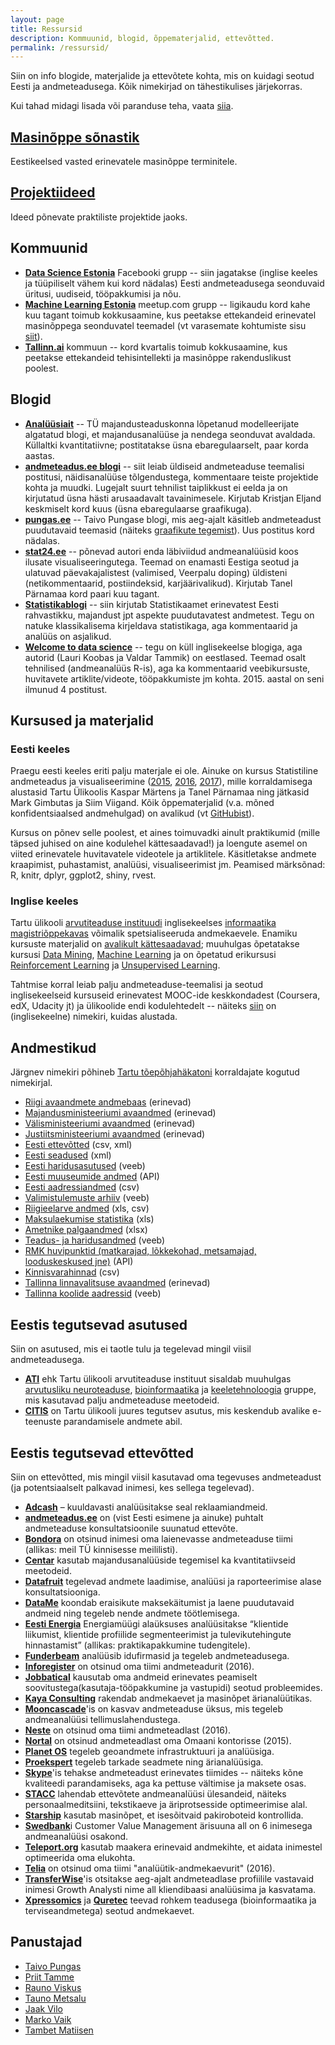 ```yaml
---
layout: page
title: Ressursid
description: Kommuunid, blogid, õppematerjalid, ettevõtted.
permalink: /ressursid/
---
```


Siin on info blogide, materjalide ja ettevõtete kohta, mis on kuidagi seotud Eesti ja andmeteadusega. Kõik nimekirjad on tähestikulises järjekorras.

Kui tahad midagi lisada või paranduse teha, vaata [siia](https://github.com/datasciee/datasciee.github.io).

## [Masinõppe sõnastik](/masinoppe-sonastik)

Eestikeelsed vasted erinevatele masinõppe terminitele.

## [Projektiideed](/projektiideed)

Ideed põnevate praktiliste projektide jaoks.

## Kommuunid
* [**Data Science Estonia**](https://facebook.com/groups/datasci.ee) Facebooki grupp -- siin jagatakse (inglise keeles ja tüüpiliselt vähem kui kord nädalas) Eesti andmeteadusega seonduvaid üritusi, uudiseid, tööpakkumisi ja nõu.
* [**Machine Learning Estonia**](http://www.meetup.com/Machine-Learning-Estonia) meetup.com grupp -- ligikaudu kord kahe kuu tagant toimub kokkusaamine, kus peetakse ettekandeid erinevatel masinõppega seonduvatel teemadel (vt varasemate kohtumiste sisu [siit](http://www.meetup.com/Machine-Learning-Estonia/events/past)).
* [**Tallinn.ai**](http://tallinn.city.ai/) kommuun -- kord kvartalis toimub kokkusaamine, kus peetakse ettekandeid tehisintellekti ja masinõppe rakenduslikust poolest.

## Blogid

* [**Analüüsiait**](https://analyticsestonia.wordpress.com/) -- TÜ majandusteaduskonna lõpetanud modelleerijate algatatud blogi, et majandusanalüüse ja nendega seonduvat avaldada. Küllaltki kvantitatiivne; postitatakse üsna ebaregulaarselt, paar korda aastas.
* [**andmeteadus.ee blogi**](http://andmeteadus.ee/blog/) -- siit leiab üldiseid andmeteaduse teemalisi postitusi, näidisanalüüse tõlgendustega, kommentaare teiste projektide kohta ja muudki. Lugejalt suurt tehnilist taiplikkust ei eelda ja on kirjutatud üsna hästi arusaadavalt tavainimesele. Kirjutab Kristjan Eljand keskmiselt kord kuus (üsna ebaregulaarse graafikuga).
* [**pungas.ee**](http://pungas.ee) -- Taivo Pungase blogi, mis aeg-ajalt käsitleb andmeteadust puudutavaid teemasid (näiteks [graafikute tegemist](http://pungas.ee/pohinipid-selgete-graafikute-tegemiseks/)). Uus postitus kord nädalas.
* [**stat24.ee**](http://stat24.ee) -- põnevad autori enda läbiviidud andmeanalüüsid koos ilusate visualiseeringutega. Teemad on enamasti Eestiga seotud ja ulatuvad päevakajalistest (valimised, Veerpalu doping) üldisteni (netikommentaarid, postiindeksid, karjäärivalikud). Kirjutab Tanel Pärnamaa kord paari kuu tagant.
* [**Statistikablogi**](https://statistikaamet.wordpress.com/) -- siin kirjutab Statistikaamet erinevatest Eesti rahvastikku, majandust jpt aspekte puudutavatest andmetest. Tegu on natuke klassikalisema kirjeldava statistikaga, aga kommentaarid ja analüüs on asjalikud.
* [**Welcome to data science**](http://welcome-to-data-science.blogspot.it/) -- tegu on küll inglisekeelse blogiga, aga autorid (Lauri Koobas ja Valdar Tammik) on eestlased. Teemad osalt tehnilised (andmeanalüüs R-is), aga ka kommentaarid veebikursuste, huvitavete artiklite/videote, tööpakkumiste jm kohta. 2015. aastal on seni ilmunud 4 postitust.

## Kursused ja materjalid

### Eesti keeles
Praegu eesti keeles eriti palju materjale ei ole. Ainuke on kursus Statistiline andmeteadus ja visualiseerimine ([2015](http://andmeteadus.github.io/2015), [2016](http://andmeteadus.github.io/2016), [2017](http://andmeteadus.github.io/2016)), mille korraldamisega alustasid Tartu Ülikoolis Kaspar Märtens ja Tanel Pärnamaa ning jätkasid Mark Gimbutas ja Siim Viigand. Kõik õppematerjalid (v.a. mõned konfidentsiaalsed andmehulgad) on avalikud (vt [GitHubist](https://github.com/andmeteadus)).

Kursus on põnev selle poolest, et aines toimuvadki ainult praktikumid (mille täpsed juhised on aine kodulehel kättesaadavad!) ja loengute asemel on viited erinevatele huvitavatele videotele ja artiklitele. Käsitletakse andmete kraapimist, puhastamist, analüüsi, visualiseerimist jm. Peamised märksõnad: R, knitr, dplyr, ggplot2, shiny, rvest.

### Inglise keeles
Tartu ülikooli [arvutiteaduse instituudi](http://www.cs.ut.ee/et) inglisekeelses [informaatika magistriõppekavas](https://www.is.ut.ee/pls/ois/!tere.tulemast?leht=OK.BL.PU&id_a_oppekava=4776) võimalik spetsialiseeruda andmekaevele. Enamiku kursuste materjalid on [avalikult kättesaadavad](https://courses.cs.ut.ee/); muuhulgas õpetatakse kursusi [Data Mining](https://courses.cs.ut.ee/2016/dm2016/spring), [Machine Learning](https://courses.cs.ut.ee/2016/ml/spring) ja on õpetatud erikursusi [Reinforcement Learning](https://courses.cs.ut.ee/2016/scml-seminar/spring) ja [Unsupervised Learning](https://courses.cs.ut.ee/2016/scml-seminar/fall).

Tahtmise korral leiab palju andmeteaduse-teemalisi ja seotud inglisekeelseid kursuseid erinevatest MOOC-ide keskkondadest (Coursera, edX, Udacity jt) ja ülikoolide endi kodulehtedelt -- näiteks [siin](https://medium.freecodecamp.com/if-you-want-to-learn-data-science-start-with-one-of-these-programming-classes-fb694ffe780c#.d6qzt392a) on (inglisekeelne) nimekiri, kuidas alustada.

## Andmestikud

Järgnev nimekiri põhineb [Tartu tõepõhjahäkatoni](http://hack24.ut.ee/) korraldajate kogutud nimekirjal.

* [Riigi avaandmete andmebaas](https://opendata.riik.ee/) (erinevad)
* [Majandusministeeriumi avaandmed](http://opendata.mkm.ee/) (erinevad)
* [Välisministeeriumi avaandmed](http://vm.ee/et/avaandmed) (erinevad)
* [Justiitsministeeriumi avaandmed](http://www.rik.ee/et/avaandmed) (erinevad)
* [Eesti ettevõtted](http://avaandmed.rik.ee/andmed/ARIREGISTER/) (csv, xml)
* [Eesti seadused](http://www.riigiteataja.ee) (xml)
* [Eesti haridusasutused](https://enda.ehis.ee/avalik/) (veeb)
* [Eesti muuseumide andmed](http://opendata.muis.ee/) (API)
* [Eesti aadressiandmed](http://xgis.maaamet.ee/adsavalik/ads?xBTN.newvalja) (csv)
* [Valimistulemuste arhiiv](http://www.vvk.ee/arhiiv/) (veeb)
* [Riigieelarve andmed](http://riigiraha.fin.ee) (xls, csv)
* [Maksulaekumise statistika](http://www.emta.ee/et/kontaktid-ja-ametist/maksulaekumine-statistika/tasutud-maksud) (xls)
* [Ametnike palgaandmed](http://www.avalikteenistus.ee/index.php?id=41596) (xlsx)
* [Teadus- ja haridusandmed](http://www.haridussilm.ee/) (veeb)
* [RMK huvipunktid (matkarajad, lõkkekohad, metsamajad, looduskeskused jne)](https://github.com/tambeta/rmkmapper) (API)
* [Kinnisvarahinnad](https://pungas.ee/andmestikud/kv-ee-kinnisvarakuulutused/) (csv)
* [Tallinna linnavalitsuse avaandmed](http://avaandmed.tallinn.ee/) (erinevad)
* [Tallinna koolide aadressid](https://info.haridus.ee/Asutused) (veeb)

## Eestis tegutsevad asutused

Siin on asutused, mis ei taotle tulu ja tegelevad mingil viisil andmeteadusega.

* [**ATI**](https://www.cs.ut.ee/et) ehk Tartu ülikooli arvutiteaduse instituut sisaldab muuhulgas [arvutusliku neuroteaduse](http://neuro.cs.ut.ee/), [bioinformaatika](http://biit.cs.ut.ee/) ja [keeletehnoloogia](http://nlp.cs.ut.ee/) gruppe, mis kasutavad palju andmeteaduse meetodeid.
* [**CITIS**](http://citis.ut.ee/) on Tartu ülikooli juures tegutsev asutus, mis keskendub avalike e-teenuste parandamisele andmete abil.


## Eestis tegutsevad ettevõtted

Siin on ettevõtted, mis mingil viisil kasutavad oma tegevuses andmeteadust (ja potentsiaalselt palkavad inimesi, kes sellega tegelevad).

* [**Adcash**](http://www.adcash.com/) – kuuldavasti analüüsitakse seal reklaamiandmeid.
* [**andmeteadus.ee**](http://andmeteadus.ee/) on (vist Eesti esimene ja ainuke) puhtalt andmeteaduse konsultatsioonile suunatud ettevõte.
* [**Bondora**](https://www.bondora.ee/) on otsinud inimesi oma laienevasse andmeteaduse tiimi (allikas: meil TÜ kinnisesse meililisti).
* [**Centar**](http://centar.ee/) kasutab majandusanalüüside tegemisel ka kvantitatiivseid meetodeid.
* [**Datafruit**](http://datafruit.ee/) tegelevad andmete laadimise, analüüsi ja raporteerimise alase konsultatsiooniga.
* [**DataMe**](http://datame.eu/) koondab eraisikute maksekäitumist ja laene puudutavaid andmeid ning tegeleb nende andmete töötlemisega.
* [**Eesti Energia**](https://www.energia.ee/et/avaleht) Energiamüügi alaüksuses analüüsitakse “klientide liikumist, klientide profiilide segmenteerimist ja tulevikutehingute hinnastamist” (allikas: praktikapakkumine tudengitele).
* [**Funderbeam**](https://funderbeam.com/) analüüsib idufirmasid ja tegeleb andmeteadusega.
* [**Inforegister**](https://www.inforegister.ee/) on otsinud oma tiimi andmeteadurit (2016).
* [**Jobbatical**](https://www.jobbatical.com/) kausutab oma andmeid erinevates peamiselt soovitustega(kasutaja-tööpakkumine ja vastupidi) seotud probleemides.
* [**Kaya Consulting**](http://kaya-consulting.com/) rakendab andmekaevet ja masinõpet ärianalüütikas.
* [**Mooncascade**](https://mooncascade.com/)'is on kasvav andmeteaduse üksus, mis tegeleb andmeanalüüsi tellimuslahendustega.
* [**Neste**](http://www.neste.ee/ee) on otsinud oma tiimi andmeteadlast (2016).
* [**Nortal**](https://nortal.com/) on otsinud andmeteadlast oma Omaani kontorisse (2015).
* [**Planet OS**](https://planetos.com/company/) tegeleb geoandmete infrastruktuuri ja analüüsiga.
* [**Proekspert**](https://www.proekspert.ee/) tegeleb tarkade seadmete ning ärianalüüsiga.
* [**Skype**](https://www.skype.com/en/)'is tehakse andmeteadust erinevates tiimides -- näiteks kõne kvaliteedi parandamiseks, aga ka pettuse vältimise ja maksete osas.
* [**STACC**](http://www.stacc.ee/et) lahendab ettevõtete andmeanalüüsi ülesandeid, näiteks personaalmeditsiini, tekstikaeve ja äriprotsesside optimeerimise alal.
* [**Starship**](https://www.starship.xyz/) kasutab masinõpet, et isesõitvaid pakiroboteid kontrollida.
* [**Swedbank**](https://www.swedbank.ee/about/work)i Customer Value Management ärisuuna all on 6 inimesega andmeanalüüsi osakond.
* [**Teleport.org**](https://teleport.org/) kasutab maakera erinevaid andmekihte, et aidata inimestel optimeerida oma elukohta.
* [**Telia**](https://www.telia.ee/ettevottest/uldinfo) on otsinud oma tiimi "analüütik-andmekaevurit" (2016).
* [**TransferWise**](https://transferwise.com/)'is otsitakse aeg-ajalt andmeteadlase profiilile vastavaid inimesi Growth Analysti nime all kliendibaasi analüüsima ja kasvatama.
* [**Xpressomics**](https://xpressomics.com/about/) ja [**Quretec**](http://www.quretec.com/) teevad rohkem teadusega (bioinformaatika ja terviseandmetega) seotud andmekaevet.


## Panustajad
* [Taivo Pungas](https://github.com/taivop)
* [Priit Tamme](https://github.com/tammelv)
* [Rauno Viskus](https://github.com/Rauno56)
* [Tauno Metsalu](https://github.com/taunometsalu)
* [Jaak Vilo](https://github.com/jaakvilo)
* [Marko Vaik](https://github.com/vaikmarko)
* [Tambet Matiisen](https://github.com/tambetm)